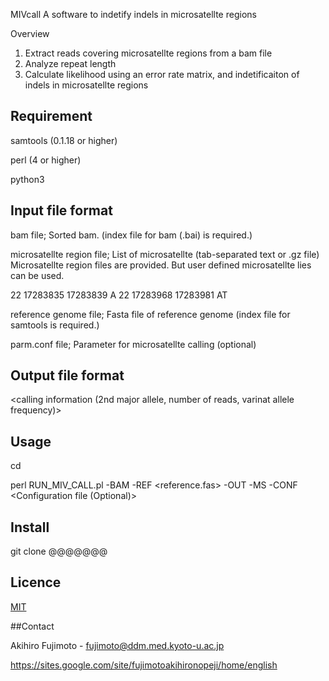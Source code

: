 MIVcall
A software to indetify indels in microsatellte regions

Overview
1. Extract reads covering microsatellte regions from a bam file
2. Analyze repeat length 
3. Calculate likelihood using an error rate matrix, and indetificaiton of indels in microsatellte regions

## Requirement
samtools (0.1.18 or higher)

perl (4 or higher)

python3

## Input file format
bam file; Sorted bam. (index file for bam (.bai) is required.)


microsatellte region file; List of microsatellte (tab-separated text or .gz file)
	Microsatellte region files are provided. But user defined microsatellte lies can be used. 

<chr> <start> <end> <repeat unit of microsatellte>
22      17283835        17283839        A
22      17283968        17283981        AT


reference genome file; Fasta file of reference genome (index file for samtools is required.)


parm.conf file; Parameter for microsatellte calling (optional)




## Output file format
<chr> <start> <end> <repeat unit of microsatellte> <number of reads with length of microsatellte> <genotype> <calling information (2nd major allele, number of reads, varinat allele frequency)>

## Usage
cd <path to MIV_VCALL>

perl RUN_MIV_CALL.pl -BAM <bam> -REF <reference.fas> -OUT <Output file name> -MS <microsatellte region file> -CONF <Configuration file (Optional)>

## Install
git clone @@@@@@@

## Licence

[MIT](https://github.com/tcnksm/tool/blob/master/LICENCE)

##Contact

Akihiro Fujimoto - fujimoto@ddm.med.kyoto-u.ac.jp

https://sites.google.com/site/fujimotoakihironopeji/home/english